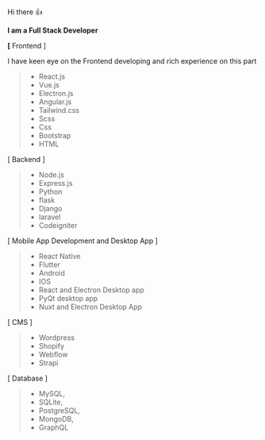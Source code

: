 Hi there :+1:

**I am a Full Stack Developer**

**[** Frontend ] 

 I have keen eye on the Frontend developing and rich experience on this part

> - React.js
> - Vue.js
> - Electron.js
> - Angular.js
> - Tailwind.css
> - Scss
> - Css
> - Bootstrap
> - HTML

[ Backend ]

> - Node.js
> - Express.js
> - Python
> - flask
> - Django
> - laravel
> - Codeigniter

[ Mobile App Development and Desktop App ]

> - React Native
> - Flutter
> - Android
> - IOS
> - React and Electron Desktop app
> - PyQt desktop app
> - Nuxt and Electron Desktop App

[ CMS ]

> - Wordpress
> - Shopify
> - Webflow
> - Strapi

[ Database ]
> - MySQL,
> - SQLite,
> - PostgreSQL,
> - MongoDB,
> - GraphQL
